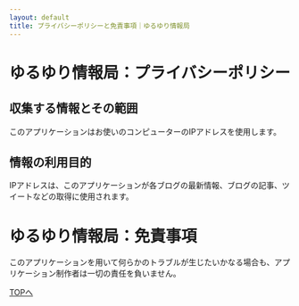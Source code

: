 ```yaml
---
layout: default
title: プライバシーポリシーと免責事項｜ゆるゆり情報局
---
```


ゆるゆり情報局：プライバシーポリシー
=================

収集する情報とその範囲
------------------------
このアプリケーションはお使いのコンピューターのIPアドレスを使用します。

情報の利用目的
--------------
IPアドレスは、このアプリケーションが各ブログの最新情報、ブログの記事、ツイートなどの取得に使用されます。


ゆるゆり情報局：免責事項
=========
このアプリケーションを用いて何らかのトラブルが生じたいかなる場合も、アプリケーション制作者は一切の責任を負いません。



[TOPへ](/)
